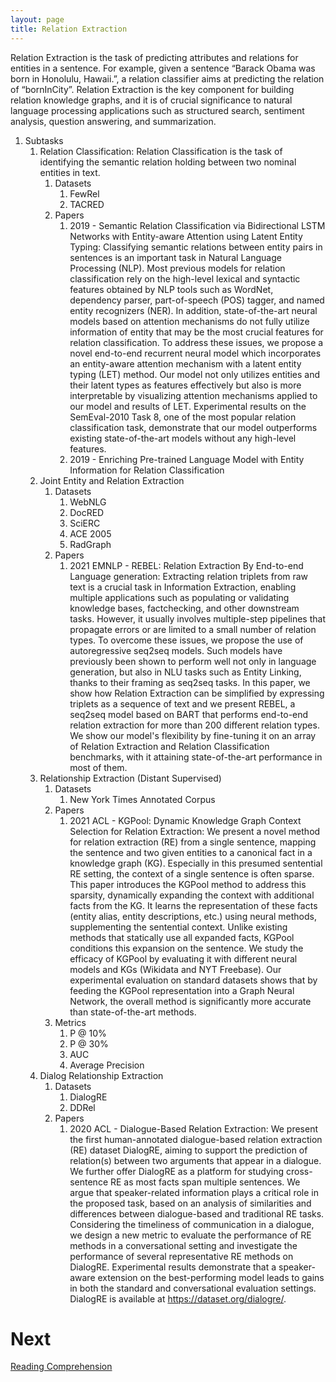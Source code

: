 ```yaml
---
layout: page
title: Relation Extraction
---
```


Relation Extraction is the task of predicting attributes and relations for entities in a sentence. For example, given a sentence “Barack Obama was born in Honolulu, Hawaii.”, a relation classifier aims at predicting the relation of “bornInCity”. Relation Extraction is the key component for building relation knowledge graphs, and it is of crucial significance to natural language processing applications such as structured search, sentiment analysis, question answering, and summarization.

1. Subtasks
    1. Relation Classification: Relation Classification is the task of identifying the semantic relation holding between two nominal entities in text.
        1. Datasets
            1. FewRel
            1. TACRED
        1. Papers
            1. 2019 - Semantic Relation Classification via Bidirectional LSTM Networks with Entity-aware Attention using Latent Entity Typing: Classifying semantic relations between entity pairs in sentences is an important task in Natural Language Processing (NLP). Most previous models for relation classification rely on the high-level lexical and syntactic features obtained by NLP tools such as WordNet, dependency parser, part-of-speech (POS) tagger, and named entity recognizers (NER). In addition, state-of-the-art neural models based on attention mechanisms do not fully utilize information of entity that may be the most crucial features for relation classification. To address these issues, we propose a novel end-to-end recurrent neural model which incorporates an entity-aware attention mechanism with a latent entity typing (LET) method. Our model not only utilizes entities and their latent types as features effectively but also is more interpretable by visualizing attention mechanisms applied to our model and results of LET. Experimental results on the SemEval-2010 Task 8, one of the most popular relation classification task, demonstrate that our model outperforms existing state-of-the-art models without any high-level features.
            1. 2019 - Enriching Pre-trained Language Model with Entity Information for Relation Classification
    1. Joint Entity and Relation Extraction
        1. Datasets
            1. WebNLG
            1. DocRED
            1. SciERC
            1. ACE 2005
            1. RadGraph
        1. Papers
            1. 2021 EMNLP - REBEL: Relation Extraction By End-to-end Language generation: Extracting relation triplets from raw text is a crucial task in Information Extraction, enabling multiple applications such as populating or validating knowledge bases, factchecking, and other downstream tasks. However, it usually involves multiple-step pipelines that propagate errors or are limited to a small number of relation types. To overcome these issues, we propose the use of autoregressive seq2seq models. Such models have previously been shown to perform well not only in language generation, but also in NLU tasks such as Entity Linking, thanks to their framing as seq2seq tasks. In this paper, we show how Relation Extraction can be simplified by expressing triplets as a sequence of text and we present REBEL, a seq2seq model based on BART that performs end-to-end relation extraction for more than 200 different relation types. We show our model's flexibility by fine-tuning it on an array of Relation Extraction and Relation Classification benchmarks, with it attaining state-of-the-art performance in most of them.
    1. Relationship Extraction (Distant Supervised)
        1. Datasets
            1. New York Times Annotated Corpus
        1. Papers
            1. 2021 ACL - KGPool: Dynamic Knowledge Graph Context Selection for Relation Extraction: We present a novel method for relation extraction (RE) from a single sentence, mapping the sentence and two given entities to a canonical fact in a knowledge graph (KG). Especially in this presumed sentential RE setting, the context of a single sentence is often sparse. This paper introduces the KGPool method to address this sparsity, dynamically expanding the context with additional facts from the KG. It learns the representation of these facts (entity alias, entity descriptions, etc.) using neural methods, supplementing the sentential context. Unlike existing methods that statically use all expanded facts, KGPool conditions this expansion on the sentence. We study the efficacy of KGPool by evaluating it with different neural models and KGs (Wikidata and NYT Freebase). Our experimental evaluation on standard datasets shows that by feeding the KGPool representation into a Graph Neural Network, the overall method is significantly more accurate than state-of-the-art methods.
        1. Metrics
            1. P @ 10%
            1. P @ 30%
            1. AUC
            1. Average Precision
    1. Dialog Relationship Extraction
        1. Datasets
            1. DialogRE
            1. DDRel
        1. Papers
            1. 2020 ACL - Dialogue-Based Relation Extraction: We present the first human-annotated dialogue-based relation extraction (RE) dataset DialogRE, aiming to support the prediction of relation(s) between two arguments that appear in a dialogue. We further offer DialogRE as a platform for studying cross-sentence RE as most facts span multiple sentences. We argue that speaker-related information plays a critical role in the proposed task, based on an analysis of similarities and differences between dialogue-based and traditional RE tasks. Considering the timeliness of communication in a dialogue, we design a new metric to evaluate the performance of RE methods in a conversational setting and investigate the performance of several representative RE methods on DialogRE. Experimental results demonstrate that a speaker-aware extension on the best-performing model leads to gains in both the standard and conversational evaluation settings. DialogRE is available at https://dataset.org/dialogre/.

# Next
[Reading Comprehension](/survey/comprehension.md)